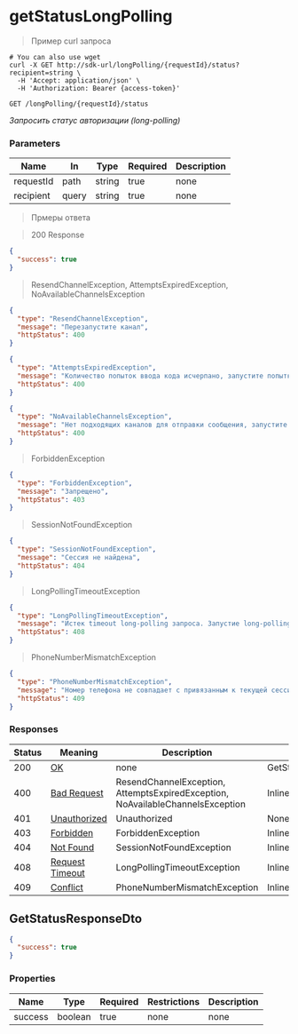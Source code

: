 # getStatusLongPolling

> Пример curl запроса

```shell
# You can also use wget
curl -X GET http://sdk-url/longPolling/{requestId}/status?recipient=string \
  -H 'Accept: application/json' \
  -H 'Authorization: Bearer {access-token}'

```


`GET /longPolling/{requestId}/status`

*Запросить статус авторизации (long-polling)*

<h3>Parameters</h3>

|Name|In|Type|Required|Description|
|---|---|---|---|---|
|requestId|path|string|true|none|
|recipient|query|string|true|none|

> Прмеры ответа

> 200 Response

```json
{
  "success": true
}
```

> ResendChannelException, AttemptsExpiredException, NoAvailableChannelsException

```json
{
  "type": "ResendChannelException",
  "message": "Перезапустите канал",
  "httpStatus": 400
}
```

```json
{
  "type": "AttemptsExpiredException",
  "message": "Количество попыток ввода кода исчерпано, запустите попытку авторизации заново",
  "httpStatus": 400
}
```

```json
{
  "type": "NoAvailableChannelsException",
  "message": "Нет подходящих каналов для отправки сообщения, запустите попытку авторизации заново",
  "httpStatus": 400
}
```

> ForbiddenException

```json
{
  "type": "ForbiddenException",
  "message": "Запрещено",
  "httpStatus": 403
}
```

> SessionNotFoundException

```json
{
  "type": "SessionNotFoundException",
  "message": "Сессия не найдена",
  "httpStatus": 404
}
```

> LongPollingTimeoutException

```json
{
  "type": "LongPollingTimeoutException",
  "message": "Истек timeout long-polling запроса. Запустие long-polling запрос заново",
  "httpStatus": 408
}
```

> PhoneNumberMismatchException

```json
{
  "type": "PhoneNumberMismatchException",
  "message": "Номер телефона не совпадает с привязанным к текущей сессии.",
  "httpStatus": 409
}
```

<h3>Responses</h3>

|Status|Meaning|Description|Schema|
|---|---|---|---|
|200|[OK](https://tools.ietf.org/html/rfc7231#section-6.3.1)|none|GetStatusResponseDto|
|400|[Bad Request](https://tools.ietf.org/html/rfc7231#section-6.5.1)|ResendChannelException, AttemptsExpiredException, NoAvailableChannelsException|Inline|
|401|[Unauthorized](https://tools.ietf.org/html/rfc7235#section-3.1)|Unauthorized|None|
|403|[Forbidden](https://tools.ietf.org/html/rfc7231#section-6.5.3)|ForbiddenException|Inline|
|404|[Not Found](https://tools.ietf.org/html/rfc7231#section-6.5.4)|SessionNotFoundException|Inline|
|408|[Request Timeout](https://tools.ietf.org/html/rfc7231#section-6.5.7)|LongPollingTimeoutException|Inline|
|409|[Conflict](https://tools.ietf.org/html/rfc7231#section-6.5.8)|PhoneNumberMismatchException|Inline|

<h2>GetStatusResponseDto</h2>

```json
{
  "success": true
}

```

### Properties

|Name|Type|Required|Restrictions|Description|
|---|---|---|---|---|
|success|boolean|true|none|none|
